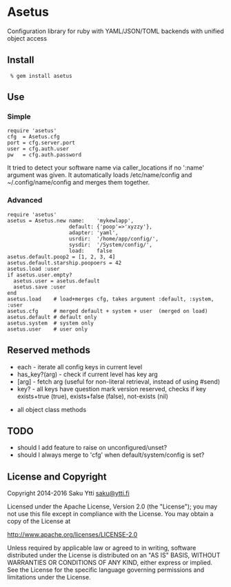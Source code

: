 # Asetus
Configuration library for ruby with YAML/JSON/TOML backends with unified object
access

## Install
```
 % gem install asetus
```

## Use
### Simple
```
require 'asetus'
cfg  = Asetus.cfg
port = cfg.server.port
user = cfg.auth.user
pw   = cfg.auth.password
```
It tried to detect your software name via caller_locations if no ':name'
argument was given.
It automatically loads /etc/name/config and ~/.config/name/config and merges
them together.

### Advanced
```
require 'asetus'
asetus = Asetus.new name:    'mykewlapp',
                    default: {'poop'=>'xyzzy'},
                    adapter: 'yaml',
                    usrdir:  '/home/app/config/',
                    sysdir:  '/System/config/',
                    load:    false
asetus.default.poop2 = [1, 2, 3, 4]
asetus.default.starship.poopoers = 42
asetus.load :user
if asetus.user.empty?
  asetus.user = asetus.default
  asetus.save :user
end
asetus.load    # load+merges cfg, takes argument :default, :system, :user
asetus.cfg     # merged default + system + user  (merged on load)
asetus.default # default only
asetus.system  # system only
asetus.user    # user only
```

## Reserved methods

* each           - iterate all config keys in current level
* has_key?(arg)  - check if current level has key arg
* [arg]          - fetch arg (useful for non-literal retrieval, instead of using #send)
* key?           - all keys have question mark version reserved, checks if key exists+true (true), exists+false (false), not-exists (nil)
+ all object class methods

## TODO

  * should I add feature to raise on unconfigured/unset?
  * should I always merge to 'cfg' when default/system/config is set?

## License and Copyright

Copyright 2014-2016 Saku Ytti <saku@ytti.fi>

Licensed under the Apache License, Version 2.0 (the "License");
you may not use this file except in compliance with the License.
You may obtain a copy of the License at

  http://www.apache.org/licenses/LICENSE-2.0

Unless required by applicable law or agreed to in writing, software
distributed under the License is distributed on an "AS IS" BASIS,
WITHOUT WARRANTIES OR CONDITIONS OF ANY KIND, either express or implied.
See the License for the specific language governing permissions and
limitations under the License.
